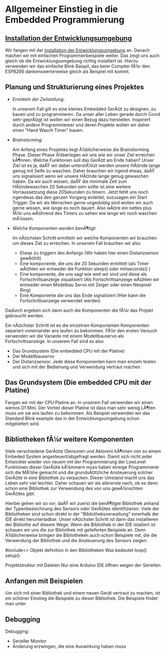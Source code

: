 Allgemeiner Einstieg in die Embedded Programmierung
===================================================


[Installation der Entwicklungsumgebung](ESP8266/README.md)
---------------------------------------------------------
Wir fangen mit der [installation der Entwicklungsumgebung](ESP8266/README.md) an.
Danach machen wir mit einfachen Programmierbeispiele weiter. Das zeigt uns auch gleich ob die Entwicklungsumgebung richtig installiert ist.
Hierzu verwenden wir das einfache Blink Baispil, das beim Compiler fÃ¼r den ESP8266 dankenswerterweise gleich als Beispiel mit kommt.



Planung und Strukturierung eines Projektes
------------------------------------------

 - *Ermitteln der Zeilstellung:*

   In unserem Fall gilt es eine kleines Embedded GerÃ¤t zu designen, zu bauen und zu programmieren.
   Da unser aller Leben gerade durch Covid sehr geprÃ¤gt ist wollen wir einen Bezug dazu herstellen.
   Inspiriert durch andere Programmiereer und deren Projekte wollen wir daher einen "Hand Wasch Timer" bauen.

 - *Brainstorming:*

   Am Anfang eines Projektes liegt Ã¼blicherweise die Brainstorming Phase.
   Dieser Phase Ã¼berlegen wir uns wie wir unser Ziel erreichen kÃ¶nnen.
   Welche Funktionen soll das GerÃ¤t am Ende haben?
   Unser Ziel ist es ja, daÃŸ wir dabei unterstÃ¼tzt werden unsere HÃ¤nde lange genug mit Seife zu waschen.
   Daher brauchen wir irgend etwas, daÃŸ uns signalisiert wenn wir unsere HÃ¤nde lange genug gewaschen haben.
   Da wir auch wissen, daÃŸ die minimale Zeit zum HÃ¤ndewaschen 20 Sekunden sein sollte ist eine weitere Vorraussetzung diese 20Sekunden zu timern.
   Jetzt fehlt uns noch irgendwas das den ganzen Vorgang einleitet; sozusagen ein Start Trigger.
   Da wir als Menschen gerne ungeduldig sind wollen wir auch gerne wissen, wie lange es noch dauert. Also wÃ¤re ein nettes plus fÃ¼r uns wÃ¤hrend des Timers zu sehen wie lange wir noch waschen mÃ¼ssen.


 - *Welche Komponenten werden benÃ¶tigt*:

   Im nÃ¤chsten Schritt ermitteln wir welche Komponenten wir brauchen um dieses Ziel zu erreichen. In unserem Fall brauchen wir also
    - Etwas zu triggern des Anfangs (Wir haben hier einen Distanzsensor gewÃ¤hlt)
    - Eine komponente, die uns die 20 Sekunden ermittelt (als Timer wÃ¤hlen wir entweder die Funktion sleep() oder miliseconds() )
    - Eine komponente, die uns sagt wie weit wir sind und diese als Fortschrittsanzeige visualisiert (Als Fortschrittsanzeige wÃ¤hlen wir entweder einen Modelbau Servo mit Zeiger oder einen Neopixel Ring) 
    - Eine Komponente die uns das Ende signalisiert (Hier kann die Fortschrittsanzeige verwendet werden)

Dadurch ergeben sich dann auch die Komponenten die fÃ¼r das Projekt gebraucht werden.

Ein nÃ¤chster Schritt ist es die einzelnen Komponenten Komponenten separiert voneinander ans laufen zu bekommen.
FÃ¼r den ersten Versuch verwenden wir die Variante mit einem Modellbauservo als Fortschrittsanzeige.
In unserem Fall sind es also
 - Das Grundsystem (Die embedded CPU mit der Platine)
 - Der Modellbauservo
 - Der Distanzsensor.
Jede diese Komponenten kann man einzeln testen und sich mit der Bedienung und Verwendung vertraut machen.

Das Grundsystem (Die embedded CPU mit der Platine)
--------------------------------------------------
Fangen wir mit der CPU Platine an. In unserem Fall verwenden wir einen wemos D1 Mini.
Der Vorteil dieser Platine ist dass man sehr wenig LÃ¶ten muss um sie ans laufen zu bekommen.
Als Beispiel verwenden wir das Standard Blink example das in der Entwicklungsumgebung schon mitgeliefert wird.

Bibliotheken fÃ¼r weitere Komponenten
------------------------------------
Viele verschiedene GerÃ¤te (Sensoren und Aktoren) kÃ¶nnen von so einem Embeded System angesteuert/abgefragt werden.
Damit sich nicht jeder Entwickler wieder von neuem mit der Programmierung der LowLevel Funktionen dieser GerÃ¤te kÃ¼mmern muss
haben eineige Programmierer sich die MÃ¼he gemacht und die grundsÃ¤tzliche Ansteuerung solcher GerÃ¤te in eine Bibliothek zu verpacken.
Dieser Umstand macht uns das Leben sehr viel leichter.
Daher schauen wir als allererste nach, ob es denn schon eine Bibliothek zur Verwendung des von uns gewÃ¼nschten GerÃ¤tes gibt.

Hierbei gehen wir so vor, daÃŸ wir zuerst die benÃ¶tigte Bibliothek anhand der Typenbezeichnung des Sensors oder GerÃ¤tes identifizieren.
Viele der Bibliotheken sind schon direkt in der "Bibliotheksverwaltung" innerhalb der IDE direkt herunterladbar.
Unser nÃ¤chster Schritt ist dann das installieren der Bibliothe auf diesem Wege.
Wenn die Bibliothek in der IDE istalliert ist schauen wir uns die zur Bibliothek mit gelieferten Beispiele an.
Denn Ã¼blicherweise bringen die Bibliotheken auch schon Beispiele mit, die die Verwendung der Bibliothek und die Ansteuerung des Sensors zeigen.


#include<>
Objekt definition in den Bibliotheken
Was bedeutet loop()
setup()

Projektstruktur mit Dateien
Nur eine Arduino IDE öffnen wegen der Seriellen



Anfangen mit Beispielen
-----------------------

Um sich mit einer Bibliothek und einem neuen Gerät vertraut zu machen, ist ein schöner Einstieg die Beispiele zu dieser Bibliothek.
Die Beispiele findet man unter []()


Debugging
---------

Debugging:
 - Serieller Monitor
 - Änderung erzwingen, die eine Auswirkung haben muss
  
